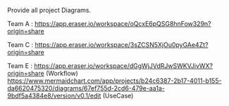 Provide all project Diagrams.

Team A : https://app.eraser.io/workspace/oQcxE6pQSG8hnFow329n?origin=share

Team C : https://app.eraser.io/workspace/3sZCSN5XjOu0pyGAe4Zt?origin=share

Team E : https://app.eraser.io/workspace/dGgWjJVdRJwSWKVJivWX?origin=share (Workflow)
         https://www.mermaidchart.com/app/projects/b24c6387-2b17-4011-b155-da6620475320/diagrams/67ef755d-2cd6-479e-aa1a-9bdf5a4384e8/version/v0.1/edit (UseCase)

